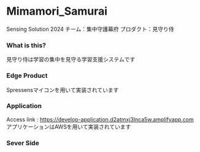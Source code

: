 # Mimamori_Samurai

Sensing Solution 2024
チーム：集中守護幕府
プロダクト：見守り侍

### What is this?
見守り侍は学習の集中を見守る学習支援システムです

### Edge Product
Spressensマイコンを用いて実装されています

### Application
Access link : https://develop-application.d2atmxj3lnca5w.amplifyapp.com
アプリケーションはAWSを用いて実装されています

### Sever Side
